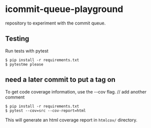 # icommit-queue-playground

repository to experiment with the commit queue.

## Testing

Run tests with pytest

```
$ pip install -r requirements.txt
$ pytestme please
```

## need a later commit to put a tag on

To get code coverage information, use the --cov flag.
// add another comment

```
$ pip install -r requirements.txt
$ pytest --cov=src --cov-report=html
```

This will generate an html coverage report in `htmlcov/` directory.
